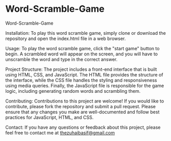 # Word-Scramble-Game
Word-Scramble-Game

Installation: To play this word scramble game, simply clone or download the repository and open the index.html file in a web browser.

Usage: To play the word scramble game, click the "start game" button to begin. A scrambled word will appear on the screen, and you will have to unscramble the word and type in the correct answer.

Project Structure: The project includes a front-end interface that is built using HTML, CSS, and JavaScript. The HTML file provides the structure of the interface, while the CSS file handles the styling and responsiveness using media queries. Finally, the JavaScript file is responsible for the game logic, including generating random words and scrambling them.

Contributing: Contributions to this project are welcome! If you would like to contribute, please fork the repository and submit a pull request. Please ensure that any changes you make are well-documented and follow best practices for JavaScript, HTML, and CSS.

Contact: If you have any questions or feedback about this project, please feel free to contact me at thezuhaibasif@gmail.com
